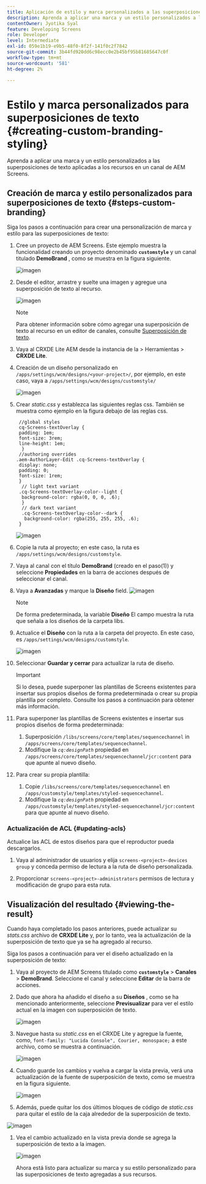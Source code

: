 ```yaml
---
title: Aplicación de estilo y marca personalizados a las superposiciones de texto
description: Aprenda a aplicar una marca y un estilo personalizados a las superposiciones de texto aplicadas a los recursos de un canal de AEM Screens.
contentOwner: Jyotika Syal
feature: Developing Screens
role: Developer
level: Intermediate
exl-id: 059e1b19-e9b5-48f0-8f2f-141f0c2f7842
source-git-commit: 3b44fd920dd6c98ecc0e2b45bf95b81685647c0f
workflow-type: tm+mt
source-wordcount: '581'
ht-degree: 2%

---
```


# Estilo y marca personalizados para superposiciones de texto {#creating-custom-branding-styling}

Aprenda a aplicar una marca y un estilo personalizados a las superposiciones de texto aplicadas a los recursos en un canal de AEM Screens.

## Creación de marca y estilo personalizados para superposiciones de texto {#steps-custom-branding}

Siga los pasos a continuación para crear una personalización de marca y estilo para las superposiciones de texto:

1. Cree un proyecto de AEM Screens. Este ejemplo muestra la funcionalidad creando un proyecto denominado **`customstyle`** y un canal titulado **DemoBrand** , como se muestra en la figura siguiente.

   ![imagen](/help/user-guide/assets/custom-brand/custom-brand1.png)

1. Desde el editor, arrastre y suelte una imagen y agregue una superposición de texto al recurso.

   ![imagen](/help/user-guide/assets/custom-brand/custom-brand2.png)

   >[!NOTE]
   >Para obtener información sobre cómo agregar una superposición de texto al recurso en un editor de canales, consulte [Superposición de texto](/help/user-guide/text-overlay.md).

1. Vaya al CRXDE Lite AEM desde la instancia de la > Herramientas > **CRXDE Lite**.

1. Creación de un diseño personalizado en `/apps/settings/wcm/designs/<your-project>/`, por ejemplo, en este caso, vaya a `/apps/settings/wcm/designs/customstyle/`

   ![imagen](/help/user-guide/assets/custom-brand/custom-brand3.png)

1. Crear *static.css* y establezca las siguientes reglas css. También se muestra como ejemplo en la figura debajo de las reglas css.

   ```shell
    //global styles
    cq-Screens-textOverlay {
    padding: 1em;
    font-size: 3rem;
    line-height: 1em;
     }
    //authoring overrides
   .aem-AuthorLayer-Edit .cq-Screens-textOverlay {
    display: none;
    padding: 0;
    font-size: 1rem;
    }
     // light text variant
    .cq-Screens-textOverlay-color--light {
     background-color: rgba(0, 0, 0, .6);
     }
     // dark text variant
     .cq-Screens-textOverlay-color--dark {
      background-color: rgba(255, 255, 255, .6);
    }
   ```

   ![imagen](/help/user-guide/assets/custom-brand/custom-brand4.png)

1. Copie la ruta al proyecto; en este caso, la ruta es `/apps/settings/wcm/designs/customstyle`.

1. Vaya al canal con el título **DemoBrand** (creado en el paso(1)) y seleccione **Propiedades** en la barra de acciones después de seleccionar el canal.

1. Vaya a **Avanzadas** y marque la **Diseño** field.
   ![imagen](/help/user-guide/assets/custom-brand/custom-brand5.png)

   >[!NOTE]
   >De forma predeterminada, la variable **Diseño** El campo muestra la ruta que señala a los diseños de la carpeta libs.

1. Actualice el **Diseño** con la ruta a la carpeta del proyecto. En este caso, es `/apps/settings/wcm/designs/customstyle`.

   ![imagen](/help/user-guide/assets/custom-brand/custom-brand6.png)

1. Seleccionar **Guardar y cerrar** para actualizar la ruta de diseño.

   >[!IMPORTANT]
   >Si lo desea, puede superponer las plantillas de Screens existentes para insertar sus propios diseños de forma predeterminada o crear su propia plantilla por completo. Consulte los pasos a continuación para obtener más información.

1. Para superponer las plantillas de Screens existentes e insertar sus propios diseños de forma predeterminada:

   1. Superposición `/libs/screens/core/templates/sequencechannel` in `/apps/screens/core/templates/sequencechannel`.
   1. Modifique la *`cq:designPath`* propiedad en `/apps/screens/core/templates/sequencechannel/jcr:content` para que apunte al nuevo diseño.

1. Para crear su propia plantilla:
   1. Copie `/libs/screens/core/templates/sequencechannel` en `/apps/customstyle/templates/styled-sequencechannel`.
   1. Modifique la *`cq:designPath`* propiedad en `/apps/customstyle/templates/styled-sequencechannel/jcr:content` para que apunte al nuevo diseño.


### Actualización de ACL {#updating-acls}

Actualice las ACL de estos diseños para que el reproductor pueda descargarlos.

1. Vaya al administrador de usuarios y elija `screens-<project>-devices group` y conceda permiso de lectura a la ruta de diseño personalizada.

1. Proporcionar `screens-<project>-administrators` permisos de lectura y modificación de grupo para esta ruta.

## Visualización del resultado {#viewing-the-result}

Cuando haya completado los pasos anteriores, puede actualizar su *stats.css* archivo de **CRXDE Lite** y, por lo tanto, vea la actualización de la superposición de texto que ya se ha agregado al recurso.

Siga los pasos a continuación para ver el diseño actualizado en la superposición de texto:

1. Vaya al proyecto de AEM Screens titulado como **`customstyle`** > **Canales** > **DemoBrand**. Seleccione el canal y seleccione **Editar** de la barra de acciones.

1. Dado que ahora ha añadido el diseño a su **Diseños** , como se ha mencionado anteriormente, seleccione **Previsualizar** para ver el estilo actual en la imagen con superposición de texto.

   ![imagen](/help/user-guide/assets/custom-brand/custom-brand7.png)

1. Navegue hasta su *static.css* en el CRXDE Lite y agregue la fuente, como, `font-family: "Lucida Console", Courier, monospace;` a este archivo, como se muestra a continuación.

   ![imagen](/help/user-guide/assets/custom-brand/custom-brand8.png)

1. Cuando guarde los cambios y vuelva a cargar la vista previa, verá una actualización de la fuente de superposición de texto, como se muestra en la figura siguiente.

   ![imagen](/help/user-guide/assets/custom-brand/custom-brand9.png)

1. Además, puede quitar los dos últimos bloques de código de *static.css* para quitar el estilo de la caja alrededor de la superposición de texto.

![imagen](/help/user-guide/assets/custom-brand/custom-brand10.png)

1. Vea el cambio actualizado en la vista previa donde se agrega la superposición de texto a la imagen.

   ![imagen](/help/user-guide/assets/custom-brand/custom-brand11.png)

   Ahora está listo para actualizar su marca y su estilo personalizado para las superposiciones de texto agregadas a sus recursos.
